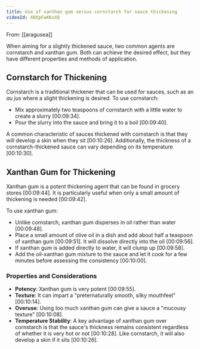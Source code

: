 ```yaml
---
title: Use of xanthan gum versus cornstarch for sauce thickening
videoId: X0XpFwKKxXQ
---
```


From: [[aragusea]] <br/> 

When aiming for a slightly thickened sauce, two common agents are cornstarch and xanthan gum. Both can achieve the desired effect, but they have different properties and methods of application.

## Cornstarch for Thickening
Cornstarch is a traditional thickener that can be used for sauces, such as an *au jus* where a slight thickening is desired.
To use cornstarch:
*   Mix approximately two teaspoons of cornstarch with a little water to create a slurry <a class="yt-timestamp" data-t="00:09:34">[00:09:34]</a>.
*   Pour the slurry into the sauce and bring it to a boil <a class="yt-timestamp" data-t="00:09:40">[00:09:40]</a>.

A common characteristic of sauces thickened with cornstarch is that they will develop a skin when they sit <a class="yt-timestamp" data-t="00:10:26">[00:10:26]</a>. Additionally, the thickness of a cornstarch-thickened sauce can vary depending on its temperature <a class="yt-timestamp" data-t="00:10:30">[00:10:30]</a>.

## Xanthan Gum for Thickening
Xanthan gum is a potent thickening agent that can be found in grocery stores <a class="yt-timestamp" data-t="00:09:44">[00:09:44]</a>. It is particularly useful when only a small amount of thickening is needed <a class="yt-timestamp" data-t="00:09:42">[00:09:42]</a>.

To use xanthan gum:
*   Unlike cornstarch, xanthan gum disperses in oil rather than water <a class="yt-timestamp" data-t="00:09:48">[00:09:48]</a>.
*   Place a small amount of olive oil in a dish and add about half a teaspoon of xanthan gum <a class="yt-timestamp" data-t="00:09:51">[00:09:51]</a>. It will dissolve directly into the oil <a class="yt-timestamp" data-t="00:09:56">[00:09:56]</a>.
*   If xanthan gum is added directly to water, it will clump up <a class="yt-timestamp" data-t="00:09:58">[00:09:58]</a>.
*   Add the oil-xanthan gum mixture to the sauce and let it cook for a few minutes before assessing the consistency <a class="yt-timestamp" data-t="00:10:00">[00:10:00]</a>.

### Properties and Considerations
*   **Potency**: Xanthan gum is very potent <a class="yt-timestamp" data-t="00:09:55">[00:09:55]</a>.
*   **Texture**: It can impart a "preternaturally smooth, silky mouthfeel" <a class="yt-timestamp" data-t="00:10:14">[00:10:14]</a>.
*   **Overuse**: Using too much xanthan gum can give a sauce a "mucousy texture" <a class="yt-timestamp" data-t="00:10:08">[00:10:08]</a>.
*   **Temperature Stability**: A key advantage of xanthan gum over cornstarch is that the sauce's thickness remains consistent regardless of whether it is very hot or not <a class="yt-timestamp" data-t="00:10:28">[00:10:28]</a>. Like cornstarch, it will also develop a skin if it sits <a class="yt-timestamp" data-t="00:10:26">[00:10:26]</a>.